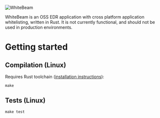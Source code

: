 ![WhiteBeam](https://gist.githubusercontent.com/noproto/ea7d62cd578afdd1bac2e96078c0e6b2/raw/457795c36b5963e3ab3874fcb58d9d181acb382c/WhiteBeam.svg?sanitize=true)

WhiteBeam is an OSS EDR application with cross platform application whitelisting, written in Rust. It is not currently functional, and should not be used in production environments.

# Getting started

## Compilation (Linux)
Requires Rust toolchain ([installation instructions](https://www.rust-lang.org/tools/install)):

`make`

## Tests (Linux)
`make test`
